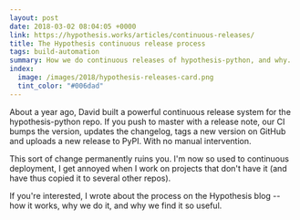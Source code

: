```yaml
---
layout: post
date: 2018-03-02 08:04:05 +0000
link: https://hypothesis.works/articles/continuous-releases/
title: The Hypothesis continuous release process
tags: build-automation
summary: How we do continuous releases of hypothesis-python, and why.
index:
  image: /images/2018/hypothesis-releases-card.png
  tint_color: "#006dad"
---
```


About a year ago, David built a powerful continuous release system for the hypothesis-python repo.
If you push to master with a release note, our CI bumps the version, updates the changelog, tags a new version on GitHub and uploads a new release to PyPI.
With no manual intervention.

This sort of change permanently ruins you.
I'm now so used to continuous deployment, I get annoyed when I work on projects that don't have it (and have thus copied it to several other repos).

If you're interested, I wrote about the process on the Hypothesis blog -- how it works, why we do it, and why we find it so useful.
